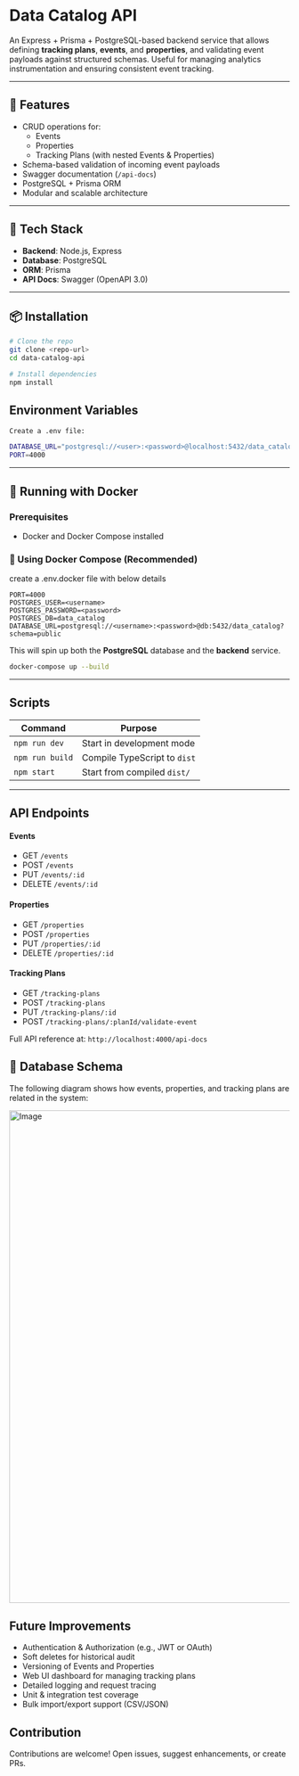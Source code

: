 # Data Catalog API

An Express + Prisma + PostgreSQL-based backend service that allows defining **tracking plans**, **events**, and **properties**, and validating event payloads against structured schemas. Useful for managing analytics instrumentation and ensuring consistent event tracking.

---

## 🚀 Features

- CRUD operations for:
  - Events
  - Properties
  - Tracking Plans (with nested Events & Properties)
- Schema-based validation of incoming event payloads
- Swagger documentation (`/api-docs`)
- PostgreSQL + Prisma ORM
- Modular and scalable architecture

---

## 🧱 Tech Stack

- **Backend**: Node.js, Express
- **Database**: PostgreSQL
- **ORM**: Prisma
- **API Docs**: Swagger (OpenAPI 3.0)

---

## 📦 Installation

```bash
# Clone the repo
git clone <repo-url>
cd data-catalog-api

# Install dependencies
npm install
```

## Environment Variables
```bash
Create a .env file:

DATABASE_URL="postgresql://<user>:<password>@localhost:5432/data_catalog"
PORT=4000
```

---

## 🐳 Running with Docker

### Prerequisites
- Docker and Docker Compose installed

### 🔧 Using Docker Compose (Recommended)
create a .env.docker file with below details 
```
PORT=4000
POSTGRES_USER=<username>
POSTGRES_PASSWORD=<password>
POSTGRES_DB=data_catalog
DATABASE_URL=postgresql://<username>:<password>@db:5432/data_catalog?schema=public

```
This will spin up both the **PostgreSQL** database and the **backend** service.

```bash
docker-compose up --build
```
---

## Scripts

| Command         | Purpose                      |
| --------------- | ---------------------------- |
| `npm run dev`   | Start in development mode    |
| `npm run build` | Compile TypeScript to `dist` |
| `npm start`     | Start from compiled `dist/`  |

---

## API Endpoints
#### Events
- GET `/events`
- POST `/events`
- PUT `/events/:id`
- DELETE `/events/:id`

#### Properties
- GET `/properties`
- POST `/properties`
- PUT `/properties/:id`
- DELETE `/properties/:id`

#### Tracking Plans
- GET `/tracking-plans`
- POST `/tracking-plans`
- PUT `/tracking-plans/:id`
- POST `/tracking-plans/:planId/validate-event`

Full API reference at: `http://localhost:4000/api-docs`

## 🧭 Database Schema

The following diagram shows how events, properties, and tracking plans are related in the system:

<img width="871" height="884" alt="Image" src="https://github.com/user-attachments/assets/44417aa7-fd58-446f-869a-4ac9afdfd2bd" />

## Future Improvements

- Authentication & Authorization (e.g., JWT or OAuth)
- Soft deletes for historical audit
- Versioning of Events and Properties
-  Web UI dashboard for managing tracking plans
- Detailed logging and request tracing
- Unit & integration test coverage
- Bulk import/export support (CSV/JSON)

## Contribution
Contributions are welcome! Open issues, suggest enhancements, or create PRs.

